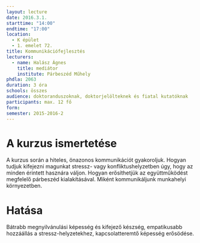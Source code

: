 ```yaml
---
layout: lecture
date: 2016.3.1.
starttime: "14:00"
endtime: "17:00"
location:
  - K épület
  - 1. emelet 72.
title: Kommunikációfejlesztés
lecturers:
  - name: Halász Ágnes
    title: mediátor
    institute: Párbeszéd Műhely
phdla: 2063
duration: 3 óra
schools: összes
audience: doktoranduszoknak, doktorjelölteknek és fiatal kutatóknak
participants: max. 12 fő
form:
semester: 2015-2016-2
---
```


# A kurzus ismertetése

A kurzus során a hiteles, önazonos kommunikációt gyakoroljuk. Hogyan tudjuk kifejezni magunkat stressz- vagy konfliktushelyzetben úgy, hogy az minden érintett hasznára váljon. Hogyan erősíthetjük az együttműködést megfelelő párbeszéd kialakításával. Miként kommunikáljunk munkahelyi környezetben.

# Hatása

Bátrabb megnyilvánulási képesség és kifejező készség, empatikusabb hozzáállás a stressz-helyzetekhez, kapcsolatteremtő képesség erősödése.
